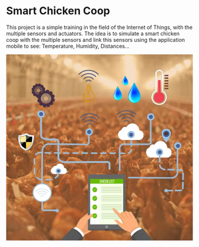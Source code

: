 # Smart Chicken Coop
This project is a simple training in the field of the Internet of Things,
with the multiple sensors and actuators.
The idea is to simulate a smart chicken coop with the multiple sensors 
and link this sensors using the application mobile to see: Temperature, Humidity, Distances...
 <center><img src="images/Chicken-farm-flow-chart800x800.jpg" alt="Italian Trulli"></center>

